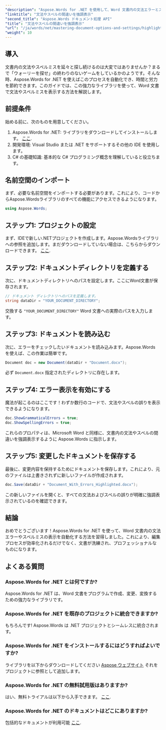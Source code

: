 ```yaml
---
"description": "Aspose.Words for .NET を使用して、Word 文書内の文法エラーとスペルミスの検出を自動化する方法をステップバイステップで説明します。"
"linktitle": "文法やスペルの間違いを強調表示"
"second_title": "Aspose.Words ドキュメント処理 API"
"title": "文法やスペルの間違いを強調表示"
"url": "/ja/words/net/mastering-document-options-and-settings/highlight-grammatical-and-spelling-errors/"
"weight": 10
---
```


## 導入

文書内の文法やスペルミスを延々と探し続けるのは大変ではありませんか？まるで「ウォーリーを探せ」の終わりのないゲームをしているかのようです。そんな時、Aspose.Words for .NET を使えばこのプロセスを自動化でき、時間と労力を節約できます。このガイドでは、この強力なライブラリを使って、Word 文書で文法やスペルミスを表示する方法を解説します。

## 前提条件

始める前に、次のものを用意してください。

1. Aspose.Words for .NET: ライブラリをダウンロードしてインストールします。 [ここ](https://releases。aspose.com/words/net/).
2. 開発環境: Visual Studio または .NET をサポートするその他の IDE を使用します。
3. C# の基礎知識: 基本的な C# プログラミング概念を理解していると役立ちます。

## 名前空間のインポート

まず、必要な名前空間をインポートする必要があります。これにより、コードからAspose.Wordsライブラリのすべての機能にアクセスできるようになります。

```csharp
using Aspose.Words;
```

## ステップ1: プロジェクトの設定

まず、IDEで新しい.NETプロジェクトを作成します。Aspose.Wordsライブラリへの参照を追加します。まだダウンロードしていない場合は、こちらからダウンロードできます。 [ここ](https://releases。aspose.com/words/net/).

## ステップ2: ドキュメントディレクトリを定義する

次に、ドキュメントディレクトリへのパスを設定します。ここにWord文書が保存されます。

```csharp
// ドキュメント ディレクトリへのパスを定義します。
string dataDir = "YOUR_DOCUMENT_DIRECTORY";
```

交換する `"YOUR_DOCUMENT_DIRECTORY"` Word 文書への実際のパスを入力します。

## ステップ3: ドキュメントを読み込む

次に、エラーをチェックしたいドキュメントを読み込みます。Aspose.Words を使えば、この作業は簡単です。

```csharp
Document doc = new Document(dataDir + "Document.docx");
```

必ず `Document.docx` 指定されたディレクトリに存在します。

## ステップ4: エラー表示を有効にする

魔法が起こるのはここです！わずか数行のコードで、文法やスペルの誤りを表示できるようになります。

```csharp
doc.ShowGrammaticalErrors = true;
doc.ShowSpellingErrors = true;
```

これらのプロパティは、Microsoft Word と同様に、文書内の文法やスペルの間違いを強調表示するように Aspose.Words に指示します。

## ステップ5: 変更したドキュメントを保存する

最後に、変更内容を保持するためにドキュメントを保存します。これにより、元のファイルは上書きされずに新しいファイルが作成されます。

```csharp
doc.Save(dataDir + "Document_With_Errors_Highlighted.docx");
```

この新しいファイルを開くと、すべての文法およびスペルの誤りが明確に強調表示されているのを確認できます。

## 結論

おめでとうございます！Aspose.Words for .NET を使って、Word 文書内の文法エラーやスペルミスの表示を自動化する方法を習得しました。これにより、編集プロセスが効率化されるだけでなく、文書が洗練され、プロフェッショナルなものになります。

## よくある質問

### Aspose.Words for .NET とは何ですか?
Aspose.Words for .NET は、Word 文書をプログラムで作成、変更、変換するための強力なライブラリです。

### Aspose.Words for .NET を既存のプロジェクトに統合できますか?
もちろんです! Aspose.Words は .NET プロジェクトとシームレスに統合されます。

### Aspose.Words for .NET をインストールするにはどうすればよいですか?
ライブラリを以下からダウンロードしてください [Aspose ウェブサイト](https://releases.aspose.com/words/net/) それをプロジェクトに参照として追加します。

### Aspose.Words for .NET の無料試用版はありますか?
はい、無料トライアルは以下から入手できます。 [ここ](https://releases。aspose.com/).

### Aspose.Words for .NET のドキュメントはどこにありますか?
包括的なドキュメントが利用可能 [ここ](https://reference。aspose.com/words/net/).